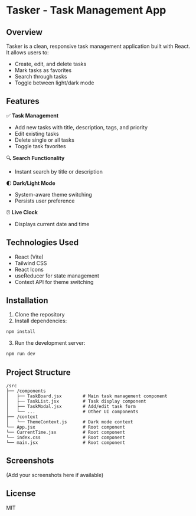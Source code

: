 # Tasker - Task Management App  

## Overview  
Tasker is a clean, responsive task management application built with React. It allows users to:  
- Create, edit, and delete tasks  
- Mark tasks as favorites  
- Search through tasks  
- Toggle between light/dark mode  

## Features  
✅ **Task Management**  
- Add new tasks with title, description, tags, and priority  
- Edit existing tasks  
- Delete single or all tasks  
- Toggle task favorites  

🔍 **Search Functionality**  
- Instant search by title or description  

🌓 **Dark/Light Mode**  
- System-aware theme switching  
- Persists user preference  

⏰ **Live Clock**  
- Displays current date and time  

## Technologies Used  
- React (Vite)  
- Tailwind CSS  
- React Icons  
- useReducer for state management  
- Context API for theme switching  

## Installation  
1. Clone the repository  
2. Install dependencies:  
```bash
npm install
```  
3. Run the development server:  
```bash
npm run dev
```  

## Project Structure  
```
/src  
├── /components  
│   ├── TaskBoard.jsx        # Main task management component  
│   ├── TaskList.jsx         # Task display component  
│   ├── TaskModal.jsx        # Add/edit task form  
│   └── ...                  # Other UI components  
├── /context  
│   └── ThemeContext.js      # Dark mode context  
└── App.jsx                  # Root component
└── CurrentTime.jsx          # Root component
└── index.css                # Root component  
└── main.jsx                 # Root component  
```

## Screenshots  
(Add your screenshots here if available)  

## License  
MIT

